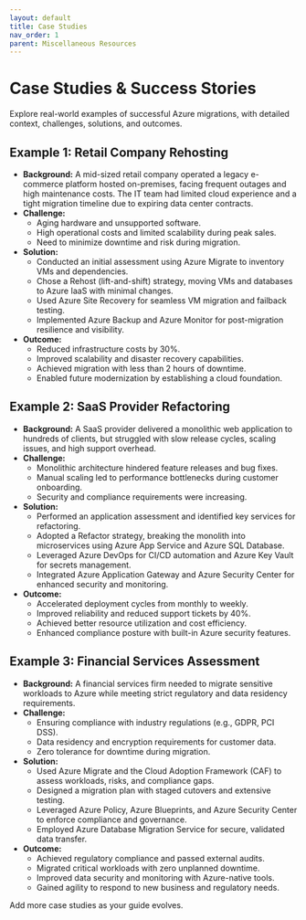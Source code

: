 ```yaml
---
layout: default
title: Case Studies
nav_order: 1
parent: Miscellaneous Resources
---
```


# Case Studies & Success Stories

Explore real-world examples of successful Azure migrations, with detailed context, challenges, solutions, and outcomes.

## Example 1: Retail Company Rehosting
- **Background:** A mid-sized retail company operated a legacy e-commerce platform hosted on-premises, facing frequent outages and high maintenance costs. The IT team had limited cloud experience and a tight migration timeline due to expiring data center contracts.
- **Challenge:**
  - Aging hardware and unsupported software.
  - High operational costs and limited scalability during peak sales.
  - Need to minimize downtime and risk during migration.
- **Solution:**
  - Conducted an initial assessment using Azure Migrate to inventory VMs and dependencies.
  - Chose a Rehost (lift-and-shift) strategy, moving VMs and databases to Azure IaaS with minimal changes.
  - Used Azure Site Recovery for seamless VM migration and failback testing.
  - Implemented Azure Backup and Azure Monitor for post-migration resilience and visibility.
- **Outcome:**
  - Reduced infrastructure costs by 30%.
  - Improved scalability and disaster recovery capabilities.
  - Achieved migration with less than 2 hours of downtime.
  - Enabled future modernization by establishing a cloud foundation.

## Example 2: SaaS Provider Refactoring
- **Background:** A SaaS provider delivered a monolithic web application to hundreds of clients, but struggled with slow release cycles, scaling issues, and high support overhead.
- **Challenge:**
  - Monolithic architecture hindered feature releases and bug fixes.
  - Manual scaling led to performance bottlenecks during customer onboarding.
  - Security and compliance requirements were increasing.
- **Solution:**
  - Performed an application assessment and identified key services for refactoring.
  - Adopted a Refactor strategy, breaking the monolith into microservices using Azure App Service and Azure SQL Database.
  - Leveraged Azure DevOps for CI/CD automation and Azure Key Vault for secrets management.
  - Integrated Azure Application Gateway and Azure Security Center for enhanced security and monitoring.
- **Outcome:**
  - Accelerated deployment cycles from monthly to weekly.
  - Improved reliability and reduced support tickets by 40%.
  - Achieved better resource utilization and cost efficiency.
  - Enhanced compliance posture with built-in Azure security features.

## Example 3: Financial Services Assessment
- **Background:** A financial services firm needed to migrate sensitive workloads to Azure while meeting strict regulatory and data residency requirements.
- **Challenge:**
  - Ensuring compliance with industry regulations (e.g., GDPR, PCI DSS).
  - Data residency and encryption requirements for customer data.
  - Zero tolerance for downtime during migration.
- **Solution:**
  - Used Azure Migrate and the Cloud Adoption Framework (CAF) to assess workloads, risks, and compliance gaps.
  - Designed a migration plan with staged cutovers and extensive testing.
  - Leveraged Azure Policy, Azure Blueprints, and Azure Security Center to enforce compliance and governance.
  - Employed Azure Database Migration Service for secure, validated data transfer.
- **Outcome:**
  - Achieved regulatory compliance and passed external audits.
  - Migrated critical workloads with zero unplanned downtime.
  - Improved data security and monitoring with Azure-native tools.
  - Gained agility to respond to new business and regulatory needs.

Add more case studies as your guide evolves.
